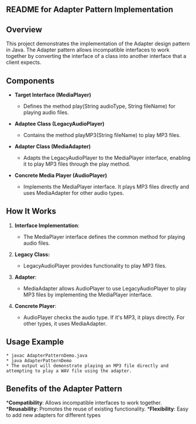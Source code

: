 ## README for Adapter Pattern Implementation
## Overview
This project demonstrates the implementation of the Adapter design pattern in Java. The Adapter pattern allows incompatible interfaces to work together by converting the interface of a class into another interface that a client expects.

## Components
* __Target Interface (MediaPlayer)__

    * Defines the method play(String audioType, String fileName) for playing audio files.
* __Adaptee Class (LegacyAudioPlayer)__

    * Contains the method playMP3(String fileName) to play MP3 files.
* __Adapter Class (MediaAdapter)__

    * Adapts the LegacyAudioPlayer to the MediaPlayer interface, enabling it to play MP3 files through the play method.
* __Concrete Media Player (AudioPlayer)__

    * Implements the MediaPlayer interface. It plays MP3 files directly and uses MediaAdapter for other audio types.
## How It Works
1. __Interface Implementation__:

    * The MediaPlayer interface defines the common method for playing audio files.
2. __Legacy Class:__  

    * LegacyAudioPlayer provides functionality to play MP3 files.
3. __Adapter__:

    * MediaAdapter allows AudioPlayer to use LegacyAudioPlayer to play MP3 files by implementing the MediaPlayer interface.
4. __Concrete Player__:

    * AudioPlayer checks the audio type. If it's MP3, it plays directly. For other types, it uses MediaAdapter.
## Usage Example
    * javac AdapterPatternDemo.java
    * java AdapterPatternDemo
    * The output will demonstrate playing an MP3 file directly and attempting to play a WAV file using the adapter.
## Benefits of the Adapter Pattern
*__Compatibility__: Allows incompatible interfaces to work together.
*__Reusability__: Promotes the reuse of existing functionality.
*__Flexibility__: Easy to add new adapters for different types

